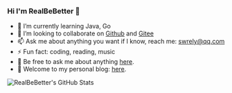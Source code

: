 <!-- ### Hi there 👋 -->
<!--
**RealBeBetter/RealBeBetter** is a ✨ _special_ ✨ repository because its `README.md` (this file) appears on your GitHub profile.

Here are some ideas to get you started:

-->
### Hi I'm RealBeBetter 👋
- 🌱 I’m currently learning Java, Go
- 👯 I’m looking to collaborate on [Github](https://github.com/RealBeBetter) and [Gitee](https://gitee.com/realBeBetter)
- 📫 Ask me about anything you want if I know, reach me: swrely@qq.com
- ⚡ Fun fact: coding, reading, music
- 💬 Be free to ask me about anything [here](https://github.com/RealBeBetter/RealBeBetter/issues).
- 💬 Welcome to my personal blog: [here](https://realbebetter.github.io/docs/about/contact-me.html).

<img align="center" alt="RealBeBetter's GitHub Stats" src="https://github-readme-streak-stats.herokuapp.com/?user=RealBeBetter&layout=compact&show_icons=true&hide=stars,contribs&theme=aura&count_private=true&include_all_commits=true&bg_color=00000000&border_color=444c56&title_color=adbac7&text_color=768390&icon_color=39d353&hide_rank=true&card_width=400" />

